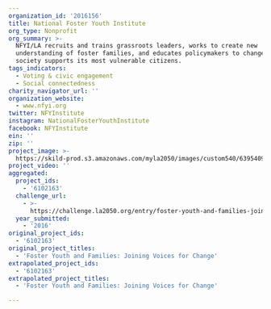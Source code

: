 ```yaml
---
organization_id: '2016156'
title: National Foster Youth Institute
org_type: Nonprofit
org_summary: >-
  NFYI/LA recruits and trains grassroots leaders, works to create new
  understanding of foster families, and educates policymakers to change how
  society supports its most vulnerable citizens.
tags_indicators:
  - Voting & civic engagement
  - Social connectedness
charity_navigator_url: ''
organization_website:
  - www.nfyi.org
twitter: NFYInstitute
instagram: NationalFosterYouthInstitute
facebook: NFYInstitute
ein: ''
zip: ''
project_image: >-
  https://skild-prod.s3.amazonaws.com/myla2050/images/custom540/6395409023741-team88.jpg
project_video: ''
aggregated:
  project_ids:
    - '6102163'
  challenge_url:
    - >-
      https://challenge.la2050.org/entry/foster-youth-and-families-joining-voices-for-change
  year_submitted:
    - '2016'
original_project_ids:
  - '6102163'
original_project_titles:
  - 'Foster Youth and Families: Joining Voices for Change'
extrapolated_project_ids:
  - '6102163'
extrapolated_project_titles:
  - 'Foster Youth and Families: Joining Voices for Change'

---
```


